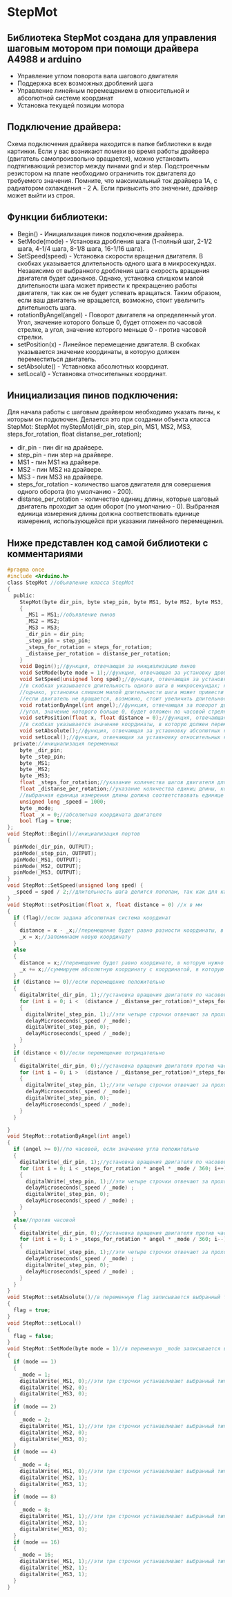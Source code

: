 # StepMot
## Библиотека StepMot создана для управления шаговым мотором при помощи драйвера А4988 и arduino
* Управление углом поворота вала шагового двигателя
* Поддержка всех возможных дроблений шага
* Управление линейным перемещением в относительной и абсолютной системе координат
* Установка текущей позиции мотора
## Подключение драйвера:
Схема подключения драйвера находится в папке библиотеки в виде картинки. Если у вас возникают помехи во время работы драйвера (двигатель самопроизвольно вращается), можно установить подтягивающий резистор между пинами gnd и step. Подстроечным резистором на плате необходимо ограничить ток двигателя до требуемого значения. Помните, что максимальный ток драйвера 1А, с радиатором охлаждения - 2 А. Если привысить это значение, драйвер может выйти из строя.
## Функции библиотеки:
* Begin() - Инициализация пинов подключения драйвера.
* SetMode(mode) - Установка дробления шага (1-полный шаг, 2-1/2 шага, 4-1/4 шага, 8-1/8 шага, 16-1/16 шага).
* SetSpeed(speed) - Установка скорости вращения двигателя. В скобках указывается длительность одного шага в микросекундах. Независимо от выбранного дробления шага скорость вращения двигателя будет одинаков. Однако, установка слишком малой длительности шага может привести к прекращению работы двигателя, так как он не будет успевать вращаться. Таким образом, если ваш двигатель не вращается, возможно, стоит увеличить длительность шага.
* rotationByAngel(angel) - Поворот двигателя на определенный угол. Угол, значение которого больше 0, будет отложен по часовой стрелке, а угол, значение которого меньше 0 - против часовой стрелки.
* setPosition(x) - Линейное перемещение двигателя. В скобках указывается значение координаты, в которую должен переместиться двигатель.
* setAbsolute() - Уставновка абсолютных координат.
* setLocal() - Уставновка относительных координат.
## Инициализация пинов подключения:
Для начала работы с шаговым драйвером необходимо указать пины, к которым он подключен. Делается это при создании объекта класса StepMot:
StepMot myStepMot(dir_pin, step_pin, MS1, MS2, MS3, steps_for_rotation, float distanse_per_rotation);
* dir_pin - пин dir на драйвере.
* step_pin - пин step на драйвере.
* MS1 - пин MS1 на драйвере.
* MS2 - пин MS2 на драйвере.
* MS3 - пин MS3 на драйвере.
* steps_for_rotation - количество шагов двигателя для совершения одного оборота (по умолчанию - 200).
* distanse_per_rotation - количество единиц длины, которые шаговый двигатель проходит за один оборот (по умолчанию - 0). Выбранная единица измерения длины должна соответствовать единице измерения, использующейся при указании линейного перемещения.

## Ниже представлен код самой библиотеки с комментариями
```C
#pragma once
#include <Arduino.h>
class StepMot //объявление класса StepMot
{
  public:
    StepMot(byte dir_pin, byte step_pin, byte MS1, byte MS2, byte MS3, float steps_for_rotation = 200, float distanse_per_rotation = 0)
    {
      _MS1 = MS1;//объявление пинов
      _MS2 = MS2;
      _MS3 = MS3;
      _dir_pin = dir_pin;
      _step_pin = step_pin;
      _steps_for_rotation = steps_for_rotation;
      _distanse_per_rotation = distanse_per_rotation;
    }
    void Begin();//функция, отвечающая за инициализацию пинов
    void SetMode(byte mode = 1);//функция, отвечающая за установку дробления шага (1-полный шаг, 2-1/2 шага, 4-1/4 шага, 8-1/8 шага, 16-1/16 шага)
    void SetSpeed(unsigned long sped);//функция, отвечающая за установку скорости вращения двигателя
    //в скобках указывается длительность одного шага в микросекундах; независимо от выбранного дробления шага скорость вращения двигателя будет одинакова
    //однако, установка слишком малой длительности шага может привести к прекращению работы двигателя, так как он не будет успевать вращаться
    //если двигатель не вращается, возможно, стоит увеличить длительность шага
    void rotationByAngel(int angel);//функция, отвечающая за поворот двигателя на определенный угол
    //угол, значение которого больше 0, будет отложен по часовой стрелке, а угол, значение которого меньше 0 - против часовой стрелки
    void setPosition(float x, float distance = 0);//функция, отвечающая за линейное перемещение двигателя
    //в скобках указывается значение координаты, в которую должен переместиться двигатель
    void setAbsolute();//функция, отвечающая за уставновку абсолютных координат
    void setLocal();//функция, отвечающая за уставновку относительных координат
  private://инициализация переменных
    byte _dir_pin;
    byte _step_pin;
    byte _MS1;
    byte _MS2;
    byte _MS3;
    float _steps_for_rotation;//указание количества шагов двигателя для совершения одного оборота (по умолчанию - 200)
    float _distanse_per_rotation;//указание количества единиц длины, которые шаговый двигатель проходит за один оборот (по умолчанию - 0)
    //выбранная единица измерения длины должна соответствовать единице измерения, использующейся при указании линейного перемещения
    unsigned long _speed = 1000;
    byte _mode;
    float _x = 0;//абсолютная координата двигателя
    bool flag = true;
};
void StepMot::Begin()//инициализация портов
{
  pinMode(_dir_pin, OUTPUT);
  pinMode(_step_pin, OUTPUT);
  pinMode(_MS1, OUTPUT);
  pinMode(_MS2, OUTPUT);
  pinMode(_MS3, OUTPUT);
}
void StepMot::SetSpeed(unsigned long sped) {
  _speed = sped / 2;//длительность шага делится пополам, так как для каждого шага устанавливаются две задержки (см. функции setPosition и rotationByAngel)
}
void StepMot::setPosition(float x, float distance = 0) //x в мм
{
  if (flag)//если задана абсолютная система координат
  {
    distance = x - _x;//перемещение будет равно разности координаты, в которую нужно переместиться и координаты, в которой сейчас находится двигатель
    _x = x;//запоминаем новую координату
  }
  else
  {
    distance = x;//перемещение будет равно координате, в которую нужно переместиться
    _x += x;//суммируем абсолютную координату с координатой, в которую нужно переместиться и запоминаем эту сумму
  }
  if (distance >= 0)//если перемещение положительно
  {
    digitalWrite(_dir_pin, 1);//установка вращения двигателя по часовой стрелке
    for (int i = 0; i <  (distance / _distanse_per_rotation)*_steps_for_rotation * _mode; i++)//перевод перемещения в шаги
    {
      digitalWrite(_step_pin, 1);//эти четыре строчки отвечают за прохождение двигателем одного шага
      delayMicroseconds(_speed / _mode);
      digitalWrite(_step_pin, 0);
      delayMicroseconds(_speed / _mode);
    }
  }
  if (distance < 0)//если перемещение потрицательно
  {
    digitalWrite(_dir_pin, 0);//установка вращения двигателя против часовой стрелки
    for (int i = 0; i >  (distance / _distanse_per_rotation)*_steps_for_rotation * _mode; i--)//перевод перемещения в шаги
    {
      digitalWrite(_step_pin, 1);//эти четыре строчки отвечают за прохождение двигателем одного шага
      delayMicroseconds(_speed / _mode);
      digitalWrite(_step_pin, 0);
      delayMicroseconds(_speed / _mode);
    }
  }

}
void StepMot::rotationByAngel(int angel)
{
  if (angel >= 0)//по часовой, если значение угла положительно
  {
    digitalWrite(_dir_pin, 1);//установка вращения двигателя по часовой стрелке
    for (int i = 0; i < _steps_for_rotation * angel * _mode / 360; i++)//перевод угла в колличество шагов
    {
      digitalWrite(_step_pin, 1);//эти четыре строчки отвечают за прохождение двигателем одного шага
      delayMicroseconds(_speed / _mode) ;
      digitalWrite(_step_pin, 0);
      delayMicroseconds(_speed / _mode) ;
    }
  }
  else//против часовой
  {
    digitalWrite(_dir_pin, 0);//установка вращения двигателя против часовой стрелки
    for (int i = 0; i > _steps_for_rotation * angel * _mode / 360; i--)//перевод угла в колличество шагов
    {
      digitalWrite(_step_pin, 1);//эти четыре строчки отвечают за прохождение двигателем одного шага
      delayMicroseconds(_speed / _mode) ;
      digitalWrite(_step_pin, 0);
      delayMicroseconds(_speed / _mode) ;
    }
  }
}
void StepMot::setAbsolute()//в переменную flag записывается выбранный тип координат (абсолютные или относительные)
{
  flag = true;
}
void StepMot::setLocal()
{
  flag = false;
}
void StepMot::SetMode(byte mode = 1)//в переменную _mode записывается выбранный тип дробления шага
{
  if (mode == 1)
  {
    _mode = 1;
    digitalWrite(_MS1, 0);//эти три строчки устанавливают выбранный тип дробления шага
    digitalWrite(_MS2, 0);
    digitalWrite(_MS3, 0);
  }
  if (mode == 2)
  {
    _mode = 2;
    digitalWrite(_MS1, 1);//эти три строчки устанавливают выбранный тип дробления шага
    digitalWrite(_MS2, 0);
    digitalWrite(_MS3, 0);
  }
  if (mode == 4)
  {
    _mode = 4;
    digitalWrite(_MS1, 0);//эти три строчки устанавливают выбранный тип дробления шага
    digitalWrite(_MS2, 1);
    digitalWrite(_MS3, 1);
  }
  if (mode == 8)
  {
    _mode = 8;
    digitalWrite(_MS1, 1);//эти три строчки устанавливают выбранный тип дробления шага
    digitalWrite(_MS2, 1);
    digitalWrite(_MS3, 0);
  }
  if (mode == 16)
  {
    _mode = 16;
    digitalWrite(_MS1, 1);//эти три строчки устанавливают выбранный тип дробления шага
    digitalWrite(_MS2, 1);
    digitalWrite(_MS3, 1);
  }
}

```
